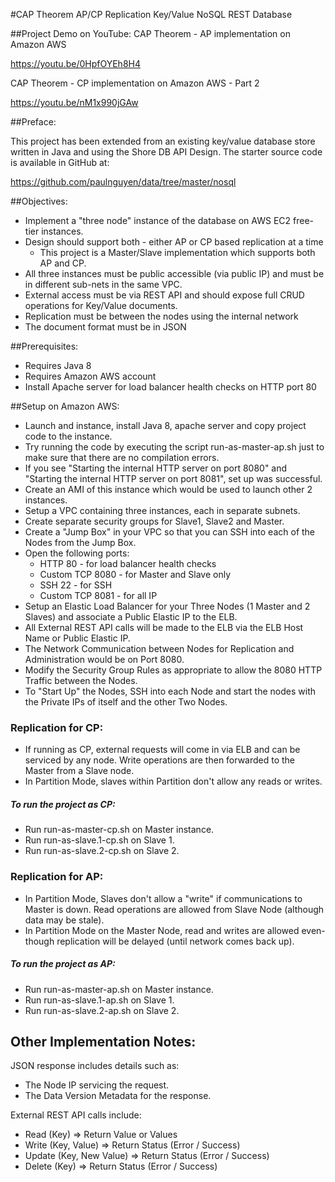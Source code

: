 #CAP Theorem AP/CP Replication Key/Value NoSQL REST Database

##Project Demo on YouTube:
CAP Theorem - AP implementation on Amazon AWS

https://youtu.be/0HpfOYEh8H4

CAP Theorem - CP implementation on Amazon AWS - Part 2

https://youtu.be/nM1x990jGAw


##Preface:

This project has been extended from an existing key/value database store written in Java and using the Shore DB API Design. 
The starter source code is available in GitHub at:

https://github.com/paulnguyen/data/tree/master/nosql


##Objectives:

* Implement a "three node" instance of the database on AWS EC2 free-tier instances.
* Design should support both -  either AP or CP based replication at a time
  * This project is a Master/Slave implementation which supports both AP and CP.
* All three instances must be public accessible (via public IP) and must be in different sub-nets in the same VPC.
* External access must be via REST API and should expose full CRUD operations for Key/Value documents.
* Replication must be between the nodes using the internal network
* The document format must be in JSON

##Prerequisites:
* Requires Java 8
* Requires Amazon AWS account
* Install Apache server for load balancer health checks on HTTP port 80

##Setup on Amazon AWS:
* Launch and instance, install Java 8, apache server and copy project code to the instance.
* Try running the code by executing the script run-as-master-ap.sh just to make sure that there are no compilation errors.
* If you see "Starting the internal HTTP server on port 8080" and "Starting the internal HTTP server on port 8081", set up was successful.
* Create an AMI of this instance which would be used to launch other 2 instances.
* Setup a VPC containing three instances, each in separate subnets.
* Create separate security groups for Slave1, Slave2 and Master.
* Create  a "Jump Box" in your VPC so that you can SSH into each of the Nodes from the Jump Box.
* Open the following ports:
  * HTTP 80 - for load balancer health checks
  * Custom TCP 8080 - for Master and Slave only
  * SSH 22 - for SSH
  * Custom TCP 8081 - for all IP
* Setup an Elastic Load Balancer for your Three Nodes (1 Master and 2 Slaves) and associate a Public Elastic IP to the ELB.
* All External REST API calls will be made to the ELB via the ELB Host Name or Public Elastic IP.
* The Network Communication between Nodes for Replication and Administration would be on Port 8080.
* Modify the Security Group Rules as appropriate to allow the 8080  HTTP Traffic between the Nodes.
* To "Start Up" the Nodes, SSH into each Node and start the nodes with the Private IPs of itself and the other Two Nodes. 

### Replication for CP:
* If running as CP, external requests will come in via ELB and can be serviced by any node.  Write operations are then forwarded to the Master from a Slave node.
* In Partition Mode, slaves within Partition don't allow any reads or writes.

##### To run the project as CP:
* Run run-as-master-cp.sh on Master instance.
* Run run-as-slave.1-cp.sh on Slave 1.
* Run run-as-slave.2-cp.sh on Slave 2.

### Replication for AP:
* In Partition Mode, Slaves don't allow a "write" if communications to Master is down.  Read operations are allowed from Slave Node (although data may be stale).
* In Partition Mode on the Master Node, read and writes are allowed even-though replication will be delayed (until network comes back up).

##### To run the project as AP:
* Run run-as-master-ap.sh on Master instance.
* Run run-as-slave.1-ap.sh on Slave 1.
* Run run-as-slave.2-ap.sh on Slave 2.

## Other Implementation Notes:
JSON response includes details such as: 
* The Node IP servicing the request.
* The Data Version Metadata for the response.

External REST API calls include:
* Read (Key) => Return Value or Values
* Write (Key, Value) => Return Status (Error / Success)
* Update (Key, New Value) => Return Status (Error / Success)
* Delete (Key) => Return Status (Error / Success)
